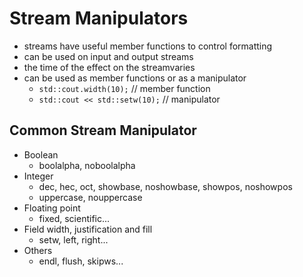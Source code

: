 # Stream Manipulators
* streams have useful member functions to control formatting
* can be used on input and output streams
* the time of the effect on the streamvaries
* can be used as member functions or as a manipulator
    - `std::cout.width(10);` // member function
    - `std::cout << std::setw(10);` // manipulator

## Common Stream Manipulator
- Boolean
    * boolalpha, noboolalpha
- Integer
    * dec, hec, oct, showbase, noshowbase, showpos, noshowpos
    * uppercase, nouppercase
- Floating point
    * fixed, scientific...
- Field width, justification and fill
    * setw, left, right...
- Others
    * endl, flush, skipws...